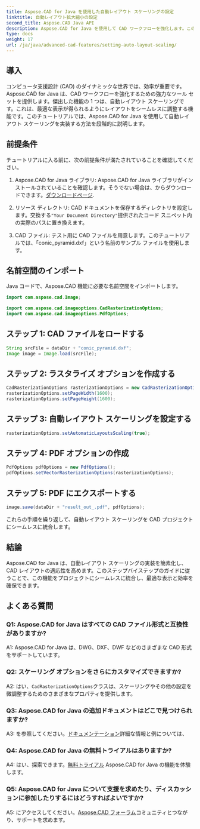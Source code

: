 ```yaml
---
title: Aspose.CAD for Java を使用した自動レイアウト スケーリングの設定
linktitle: 自動レイアウト拡大縮小の設定
second_title: Aspose.CAD Java API
description: Aspose.CAD for Java を使用して CAD ワークフローを強化します。このステップバイステップのガイドでは、自動レイアウト スケーリングを紹介し、最適な表示と効率を確保します。ライブラリをダウンロードしてチュートリアルに従い、CAD プロジェクトに革命を起こしてください。
type: docs
weight: 17
url: /ja/java/advanced-cad-features/setting-auto-layout-scaling/
---
```

## 導入

コンピュータ支援設計 (CAD) のダイナミックな世界では、効率が重要です。 Aspose.CAD for Java は、CAD ワークフローを強化するための強力なツール セットを提供します。傑出した機能の 1 つは、自動レイアウト スケーリングです。これは、最適な表示が得られるようにレイアウトをシームレスに調整する機能です。このチュートリアルでは、Aspose.CAD for Java を使用して自動レイアウト スケーリングを実装する方法を段階的に説明します。

## 前提条件

チュートリアルに入る前に、次の前提条件が満たされていることを確認してください。

1.  Aspose.CAD for Java ライブラリ: Aspose.CAD for Java ライブラリがインストールされていることを確認します。そうでない場合は、からダウンロードできます。[ダウンロードページ](https://releases.aspose.com/cad/java/).

2. リソース ディレクトリ: CAD ドキュメントを保存するディレクトリを設定します。交換する`"Your Document Directory"`提供されたコード スニペット内の実際のパスに置き換えます。

3. CAD ファイル: テスト用に CAD ファイルを用意します。このチュートリアルでは、「conic_pyramid.dxf」という名前のサンプル ファイルを使用します。

## 名前空間のインポート

Java コードで、Aspose.CAD 機能に必要な名前空間をインポートします。

```java
import com.aspose.cad.Image;

import com.aspose.cad.imageoptions.CadRasterizationOptions;
import com.aspose.cad.imageoptions.PdfOptions;
```

## ステップ 1: CAD ファイルをロードする

```java
String srcFile = dataDir + "conic_pyramid.dxf";
Image image = Image.load(srcFile);
```

## ステップ 2: ラスタライズ オプションを作成する

```java
CadRasterizationOptions rasterizationOptions = new CadRasterizationOptions();
rasterizationOptions.setPageWidth(1600);
rasterizationOptions.setPageHeight(1600);
```

## ステップ 3: 自動レイアウト スケーリングを設定する

```java
rasterizationOptions.setAutomaticLayoutsScaling(true);
```

## ステップ 4: PDF オプションの作成

```java
PdfOptions pdfOptions = new PdfOptions();
pdfOptions.setVectorRasterizationOptions(rasterizationOptions);
```

## ステップ 5: PDF にエクスポートする

```java
image.save(dataDir + "result_out_.pdf", pdfOptions);
```

これらの手順を繰り返して、自動レイアウト スケーリングを CAD プロジェクトにシームレスに統合します。

## 結論

Aspose.CAD for Java は、自動レイアウト スケーリングの実装を簡素化し、CAD レイアウトの適応性を高めます。このステップバイステップのガイドに従うことで、この機能をプロジェクトにシームレスに統合し、最適な表示と効率を確保できます。

## よくある質問

### Q1: Aspose.CAD for Java はすべての CAD ファイル形式と互換性がありますか?

A1: Aspose.CAD for Java は、DWG、DXF、DWF などのさまざまな CAD 形式をサポートしています。

### Q2: スケーリング オプションをさらにカスタマイズできますか?

 A2: はい、`CadRasterizationOptions`クラスは、スケーリングやその他の設定を微調整するためのさまざまなプロパティを提供します。

### Q3: Aspose.CAD for Java の追加ドキュメントはどこで見つけられますか?

 A3: を参照してください。[ドキュメンテーション](https://reference.aspose.com/cad/java/)詳細な情報と例については、

### Q4: Aspose.CAD for Java の無料トライアルはありますか?

 A4: はい、探索できます。[無料トライアル](https://releases.aspose.com/) Aspose.CAD for Java の機能を体験します。

### Q5: Aspose.CAD for Java について支援を求めたり、ディスカッションに参加したりするにはどうすればよいですか?

A5: にアクセスしてください。[Aspose.CAD フォーラム](https://forum.aspose.com/c/cad/19)コミュニティとつながり、サポートを求めます。